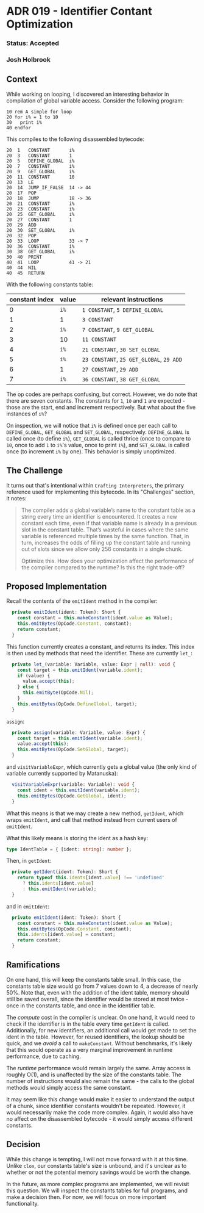 # ADR 019 - Identifier Contant Optimization

### Status: Accepted

### Josh Holbrook

## Context

While working on looping, I discovered an interesting behavior in compilation of global variable access. Consider the following program:

```basic
10 rem A simple for loop
20 for i% = 1 to 10
30   print i%
40 endfor
```

This compiles to the following disassembled bytecode:

```
20  1   CONSTANT       i%
20  3   CONSTANT       1
20  5   DEFINE_GLOBAL  i%
20  7   CONSTANT       i%
20  9   GET_GLOBAL     i%
20  11  CONSTANT       10
20  13  LE
20  14  JUMP_IF_FALSE  14 -> 44
20  17  POP
20  18  JUMP           18 -> 36
20  21  CONSTANT       i%
20  23  CONSTANT       i%
20  25  GET_GLOBAL     i%
20  27  CONSTANT       1
20  29  ADD
20  30  SET_GLOBAL     i%
20  32  POP
20  33  LOOP           33 -> 7
30  36  CONSTANT       i%
30  38  GET_GLOBAL     i%
30  40  PRINT
40  41  LOOP           41 -> 21
40  44  NIL
40  45  RETURN
```

With the following constants table:

| constant index | value | relevant instructions                    |
| -------------- | ----- | ---------------------------------------- |
| 0              | `i%`  | `1 CONSTANT`, `5 DEFINE_GLOBAL`          |
| 1              | 1     | `3 CONSTANT`                             |
| 2              | `i%`  | `7 CONSTANT`, `9 GET_GLOBAL`             |
| 3              | 10    | `11 CONSTANT`                            |
| 4              | `i%`  | `21 CONSTANT`, `30 SET_GLOBAL`           |
| 5              | `i%`  | `23 CONSTANT`, `25 GET_GLOBAL`, `29 ADD` |
| 6              | 1     | `27 CONSTANT`, `29 ADD`                  |
| 7              | `i%`  | `36 CONSTANT`, `38 GET_GLOBAL`           |

The op codes are perhaps confusing, but correct. However, we do note that there are seven constants. The constants for `1`, `10` and `1` are expected - those are the start, end and increment respectively. But what about the five instances of `i%`?

On inspection, we will notice that `i%` is defined once per each call to `DEFINE_GLOBAL`, `GET_GLOBAL` and `SET_GLOBAL`, respectively. `DEFINE_GLOBAL` is called once (to define `i%`), `GET_GLOBAL` is called thrice (once to compare to `10`, once to add `1` to `i%`'s value, once to print `i%`), and `SET_GLOBAL` is called once (to increment `i%` by one). This behavior is simply unoptimized.

## The Challenge

It turns out that's intentional within `Crafting Interpreters`, the primary reference used for implementing this bytecode. In its "Challenges" section, it notes:

> The compiler adds a global variable’s name to the constant table as a string every time an identifier is encountered. It creates a new constant each time, even if that variable name is already in a previous slot in the constant table. That’s wasteful in cases where the same variable is referenced multiple times by the same function. That, in turn, increases the odds of filling up the constant table and running out of slots since we allow only 256 constants in a single chunk.
>
> Optimize this. How does your optimization affect the performance of the compiler compared to the runtime? Is this the right trade-off?

## Proposed Implementation

Recall the contents of the `emitIdent` method in the compiler:

```typescript
  private emitIdent(ident: Token): Short {
    const constant = this.makeConstant(ident.value as Value);
    this.emitBytes(OpCode.Constant, constant);
    return constant;
  }
```

This function currently creates a constant, and returns its index. This index is then used by methods that need the identifier. These are currently `let_`:

```typescript
  private let_(variable: Variable, value: Expr | null): void {
    const target = this.emitIdent(variable.ident);
    if (value) {
      value.accept(this);
    } else {
      this.emitByte(OpCode.Nil);
    }
    this.emitBytes(OpCode.DefineGlobal, target);
  }
```

`assign`:

```typescript
  private assign(variable: Variable, value: Expr) {
    const target = this.emitIdent(variable.ident);
    value.accept(this);
    this.emitBytes(OpCode.SetGlobal, target);
  }
```

and `visitVariableExpr`, which currently gets a global value (the only kind of variable currently supported by Matanuska):

```typescript
  visitVariableExpr(variable: Variable): void {
    const ident = this.emitIdent(variable.ident);
    this.emitBytes(OpCode.GetGlobal, ident);
  }
```

What this means is that we may create a new method, `getIdent`, which wraps `emitIdent`, and call that method instead from current users of `emitIdent`.

What this likely means is storing the ident as a hash key:

```typescript
type IdentTable = { [ident: string]: number };
```

Then, in `getIdent`:

```typescript
  private getIdent(ident: Token): Short {
    return typeof this.idents[ident.value] !== 'undefined'
      ? this.idents[ident.value]
      : this.emitIdent(variable);
  }
```

and in `emitIdent`:

```typescript
  private emitIdent(ident: Token): Short {
    const constant = this.makeConstant(ident.value as Value);
    this.emitBytes(OpCode.Constant, constant);
    this.idents[ident.value] = constant;
    return constant;
  }
```

## Ramifications

On one hand, this will keep the constants table small. In this case, the constants table size would go from 7 values down to 4, a decrease of nearly 50%. Note that, even with the addition of the ident table, memory should still be saved overall, since the identifier would be stored at most twice - once in the constants table, and once in the identifier table.

The _compute_ cost in the compiler is unclear. On one hand, it would need to check if the identifier is in the table every time `getIdent` is called. Additionally, for new identifiers, an additional call would get made to set the ident in the table. However, for reused identifiers, the lookup should be quick, and we _avoid_ a call to `makeConstant`. Without benchmarks, it's likely that this would operate as a very marginal improvement in runtime performance, due to caching.

The _runtime_ performance would remain largely the same. Array access is roughly O(1), and is unaffected by the size of the constants table. The number of instructions would also remain the same - the calls to the global methods would simply access the same constant.

It may seem like this change would make it easier to understand the output of a chunk, since identifier constants wouldn't be repeated. However, it would necessarily make the code more complex. Again, it would also have no affect on the disassembled bytecode - it would simply access different constants.

## Decision

While this change is tempting, I will not move forward with it at this time. Unlike `clox`, our constants table's size is unbound, and it's unclear as to whether or not the potential memory savings would be worth the change.

In the future, as more complex programs are implemented, we will revisit this question. We will inspect the constants tables for full programs, and make a decision then. For now, we will focus on more important functionality.
